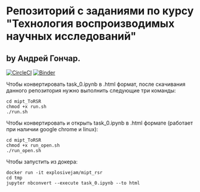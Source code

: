 # Репозиторий с заданиями по курсу "Технология воспроизводимых научных исследований"
## by Андрей Гончар.
[![CircleCI](https://circleci.com/gh/ExplosiveJam/mipt_ToRSR.svg?style=svg)](https://circleci.com/gh/ExplosiveJam/mipt_ToRSR)
[![Binder](https://mybinder.org/badge.svg)](https://mybinder.org/v2/gh/ExplosiveJam/mipt_ToRSR/master)

Чтобы конвертировать task_0.ipynb в .html формат, после скачивания данного репозитория нужно выполнить следующие три команды:
```
cd mipt_ToRSR
chmod +x run.sh
./run.sh
```
Чтобы конвертировать и открыть task_0.ipynb в .html формате (работает при наличии google chrome и linux):
```
cd mipt_ToRSR
chmod +x run_open.sh
./run_open.sh
```
Чтобы запустить из докера:
```
docker run -it explosivejam/mipt_rsr
cd tmp
jupyter nbconvert --execute task_0.ipynb --to html
```
